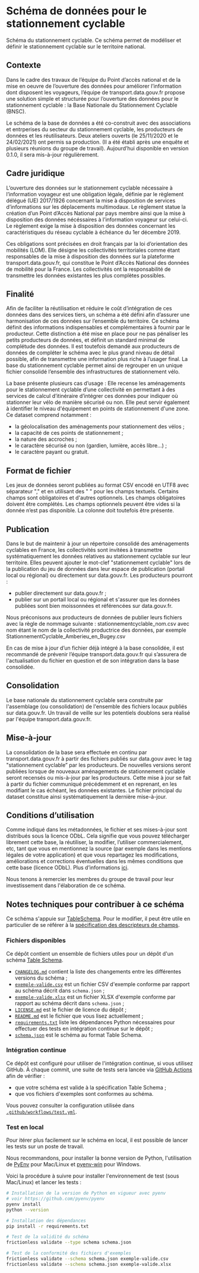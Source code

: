 # Schéma de données pour le stationnement cyclable

Schéma du stationnement cyclable.
Ce schéma permet de modéliser et définir le stationnement cyclable sur le territoire national.   

## Contexte

Dans le cadre des travaux de l’équipe du Point d’accès national et de la mise en oeuvre de l’ouverture des données pour améliorer l’information dont disposent les voyageurs, l’équipe de transport.data.gouv.fr propose une solution simple et structurée pour l’ouverture des données pour le stationnement cyclable : la Base Nationale du Stationnement Cyclable (BNSC). 

Le schéma de la base de données a été co-construit avec des associations et entrperises du secteur du stationnement cyclable, les producteurs de données et les réutilisateurs. Deux ateliers ouverts (le 25/11/2020 et le 24/02/2021) ont permis sa production. (Il a été établi après une enquête et plusieurs réunions du groupe de travail). Aujourd’hui disponible en version 0.1.0, il sera mis-à-jour régulièrement.

## Cadre juridique

L’ouverture des données sur le stationnement cyclable nécessaire à l’information voyageur est une obligation légale, définie par le règlement délégué (UE) 2017/1926 concernant la mise à disposition de services d’informations sur les déplacements multimodaux. Le règlement statue la création d’un Point d’Accès National par pays membre ainsi que la mise à disposition des données nécéssaires à l’information voyageur sur celui-ci. Le règlement exige la mise à disposition des données concernant les caractéristiques du réseau cyclable à échéance du 1er décembre 2019.

Ces obligations sont précisées en droit français par la loi d’orientation des mobilités (LOM). Elle désigne les collectivités territoriales comme étant responsables de la mise à disposition des données sur la plateforme transport.data.gouv.fr, qui constitue le Point d’Accès National des données de mobilité pour la France.
Les collectivités ont la responsabilité de transmettre les données existantes les plus complètes possibles.

## Finalité

Afin de faciliter la réutilisation et réduire le coût d’intégration de ces données dans des services tiers, un schéma a été défini afin d’assurer une harmonisation de ces données sur l’ensemble du territoire. Ce schéma définit des informations indispensables et complémentaires à fournir par le producteur. Cette distinction a été mise en place pour ne pas pénaliser les petits producteurs de données, et définit un standard minimal de complétude des données. Il est toutefois demandé aux producteurs de données de compléter le schéma avec le plus grand niveau de détail possible, afin de transmettre une information plus riche à l’usager final. La base du stationnement cyclable permet ainsi de regrouper en un unique fichier consolidé l’ensemble des infrastructures de stationnement vélo.

La base présente plusieurs cas d’usage :
Elle recense les aménagements pour le stationnement cyclable d’une collectivité en permettant à des services de calcul d’itinéraire d’intégrer ces données pour indiquer où stationner leur vélo de manière sécurisé ou non. Elle peut servir également à identifier le niveau d'équipement en points de stationnement d'une zone.
Ce dataset comprend notamment : 
- la géolocalisation des aménagements pour stationnement des vélos ;
- la capacité de ces points de stationnement ;
- la nature des accroches ;
- le caractère sécurisé ou non (gardien, lumière, accès libre...) ;
- le caractère payant ou gratuit.


## Format de fichier

Les jeux de données seront publiées au format CSV encodé en UTF8 avec séparateur "," et en utilisant des " " pour les champs textuels. Certains champs sont obligatoires et d'autres optionnels. Les champs obligatoires doivent être complétés. Les champs optionnels peuvent être vides si la donnée n’est pas disponible. La colonne doit toutefois être présente.


## Publication

Dans le but de maintenir à jour un répertoire consolidé des aménagements cyclables en France, les collectivités sont invitées à transmettre systématiquement les données relatives au stationnement cyclable sur leur territoire. 
Elles peuvent ajouter le mot-clef "stationnement cyclable" lors de la publication du jeu de données dans leur espace de publication (portail local ou régional) ou directement sur data.gouv.fr.
Les producteurs pourront :
- publier directement sur data.gouv.fr ;
- publier sur un portail local ou régional et s'assurer que les données publiées sont bien moissonnées et référencées sur data.gouv.fr.

Nous préconisons aux producteurs de données de publier leurs fichiers avec la règle de nommage suivante : stationnementcyclable_nom.csv avec nom étant le nom de la collectivité productrice des données, par exemple StationnementCyclable_Amberieu_en_Bugey.csv

En cas de mise à jour d’un fichier déjà intégré à la base consolidée, il est recommandé de prévenir l’équipe transport.data.gouv.fr qui s’assurera de l'actualisation du fichier en question et de son intégration dans la base consolidée.

## Consolidation

Le base nationale du stationnement cyclable sera construite par l'assemblage (ou consolidation) de l'ensemble des fichiers locaux publiés sur data.gouv.fr. Un travail de veille sur les potentiels doublons sera réalisé par l'équipe transport.data.gouv.fr.

## Mise-à-jour

La consolidation de la base sera effectuée en continu par transport.data.gouv.fr à partir des fichiers publiés sur data.gouv avec le tag "stationnement cyclable” par les producteurs. De nouvelles versions seront publiées lorsque de nouveaux aménagements de stationnement cyclable seront recensés ou mis-à-jour par les producteurs. Cette mise à jour se fait à partir du fichier communiqué précédemment et en reprenant, en les modifiant le cas échéant, les données existantes. Le fichier principal du dataset constitue ainsi systématiquement la dernière mise-à-jour.


## Conditions d’utilisation

Comme indiqué dans les métadonnées, le fichier et ses mises-à-jour sont distribués sous la licence ODbL. Cela signifie que vous pouvez télécharger librement cette base, la réutiliser, la modifier, l’utiliser commercialement, etc, tant que vous en mentionnez la source (par exemple dans les mentions légales de votre application) et que vous repartagez les modifications, améliorations et corrections éventuelles dans les mêmes conditions que cette base (licence ODbL). Plus d’informations [ici](https://doc.transport.data.gouv.fr/reutilisateurs/licence-odbl-et-conditions-de-reutilisation).

Nous tenons à remercier les membres du groupe de travail pour leur investissement dans l'élaboration de ce schéma.

## Notes techniques pour contribuer à ce schéma

Ce schéma s'appuie sur [TableSchema](https://specs.frictionlessdata.io/table-schema/). Pour le modifier, il peut être utile en particulier de se référer à la [spécification des descripteurs de champs](https://specs.frictionlessdata.io/table-schema/#field-descriptors).

### Fichiers disponibles

Ce dépôt contient un ensemble de fichiers utiles pour un dépôt d'un schéma [Table Schema](https://specs.frictionlessdata.io/table-schema/).

- [`CHANGELOG.md`](CHANGELOG.md) contient la liste des changements entre les différentes versions du schéma ;
- [`exemple-valide.csv`](exemple-valide.csv) est un fichier CSV d'exemple conforme par rapport au schéma décrit dans `schema.json`  ;
- [`exemple-valide.xlsx`](exemple-valide.xlsx) est un fichier XLSX d'exemple conforme par rapport au schéma décrit dans `schema.json` ;
- [`LICENSE.md`](LICENSE.md) est le fichier de licence du dépôt ;
- [`README.md`](README.md) est le fichier que vous lisez actuellement ;
- [`requirements.txt`](requirements.txt) liste les dépendances Python nécessaires pour effectuer des tests en intégration continue sur le dépôt ;
- [`schema.json`](schema.json) est le schéma au format Table Schema.

### Intégration continue

Ce dépôt est configuré pour utiliser de l'intégration continue, si vous utilisez GitHub. À chaque commit, une suite de tests sera lancée via [GitHub Actions](https://github.com/features/actions) afin de vérifier :

- que votre schéma est valide à la spécification Table Schema ;
- que vos fichiers d'exemples sont conformes au schéma.

Vous pouvez consulter la configuration utilisée dans [`.github/workflows/test.yml`](.github/workflows/test.yml).

### Test en local

Pour itérer plus facilement sur le schéma en local, il est possible de lancer les tests sur un poste de travail.

Nous recommandons, pour installer la bonne version de Python, l'utilisation de [PyEnv](https://github.com/pyenv/pyenv) pour Mac/Linux et [pyenv-win](https://github.com/pyenv-win/pyenv-win) pour Windows.

Voici la procédure à suivre pour installer l'environnement de test (sous Mac/Linux) et lancer les tests :

```bash
# Installation de la version de Python en vigueur avec pyenv
# voir https://github.com/pyenv/pyenv
pyenv install
python --version

# Installation des dépendances
pip install -r requirements.txt

# Test de la validité du schéma
frictionless validate --type schema schema.json

# Test de la conformité des fichiers d'exemples
frictionless validate --schema schema.json exemple-valide.csv
frictionless validate --schema schema.json exemple-valide.xlsx
```


